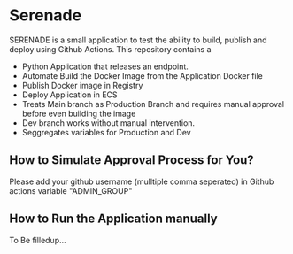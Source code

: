 # Serenade 

SERENADE is a small application to test the ability to build, publish and deploy using Github Actions. This repository contains a 

- Python Application that releases an endpoint.
- Automate Build the Docker Image from the Application Docker file
- Publish Docker image in Registry 
- Deploy Application in ECS
- Treats Main branch as Production Branch and requires manual approval before even building the image
- Dev branch works without manual intervention. 
- Seggregates variables for Production and Dev

## How to Simulate Approval Process for You? 
Please add your github username (mulltiple comma seperated) in Github actions variable "ADMIN_GROUP"


## How to Run the Application manually

To Be filledup... 
